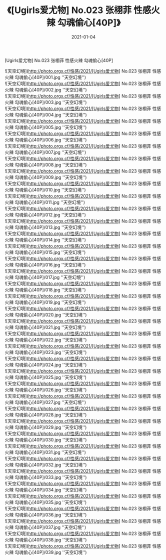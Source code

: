 ﻿---
layout: post
title:  《[Ugirls爱尤物] No.023 张栩菲 性感火辣 勾魂偷心[40P]》
date:   2021-01-04
img: http://photo.orgx.cf/性感/2021/[Ugirls爱尤物] No.023 张栩菲 性感火辣 勾魂偷心[40P]/000.jpg
tags: [美女, 性感, 泳衣]
---

[Ugirls爱尤物] No.023 张栩菲 性感火辣 勾魂偷心[40P]



![天空幻境](http://photo.orgx.cf/性感/2021/[Ugirls爱尤物] No.023 张栩菲 性感火辣 勾魂偷心[40P]/001.jpg ''天空幻境'') <br>
![天空幻境](http://photo.orgx.cf/性感/2021/[Ugirls爱尤物] No.023 张栩菲 性感火辣 勾魂偷心[40P]/002.jpg ''天空幻境'') <br>
![天空幻境](http://photo.orgx.cf/性感/2021/[Ugirls爱尤物] No.023 张栩菲 性感火辣 勾魂偷心[40P]/003.jpg ''天空幻境'') <br>
![天空幻境](http://photo.orgx.cf/性感/2021/[Ugirls爱尤物] No.023 张栩菲 性感火辣 勾魂偷心[40P]/004.jpg ''天空幻境'') <br>
![天空幻境](http://photo.orgx.cf/性感/2021/[Ugirls爱尤物] No.023 张栩菲 性感火辣 勾魂偷心[40P]/005.jpg ''天空幻境'') <br>
![天空幻境](http://photo.orgx.cf/性感/2021/[Ugirls爱尤物] No.023 张栩菲 性感火辣 勾魂偷心[40P]/006.jpg ''天空幻境'') <br>
![天空幻境](http://photo.orgx.cf/性感/2021/[Ugirls爱尤物] No.023 张栩菲 性感火辣 勾魂偷心[40P]/007.jpg ''天空幻境'') <br>
![天空幻境](http://photo.orgx.cf/性感/2021/[Ugirls爱尤物] No.023 张栩菲 性感火辣 勾魂偷心[40P]/008.jpg ''天空幻境'') <br>
![天空幻境](http://photo.orgx.cf/性感/2021/[Ugirls爱尤物] No.023 张栩菲 性感火辣 勾魂偷心[40P]/009.jpg ''天空幻境'') <br>
![天空幻境](http://photo.orgx.cf/性感/2021/[Ugirls爱尤物] No.023 张栩菲 性感火辣 勾魂偷心[40P]/010.jpg ''天空幻境'') <br>
![天空幻境](http://photo.orgx.cf/性感/2021/[Ugirls爱尤物] No.023 张栩菲 性感火辣 勾魂偷心[40P]/011.jpg ''天空幻境'') <br>
![天空幻境](http://photo.orgx.cf/性感/2021/[Ugirls爱尤物] No.023 张栩菲 性感火辣 勾魂偷心[40P]/012.jpg ''天空幻境'') <br>
![天空幻境](http://photo.orgx.cf/性感/2021/[Ugirls爱尤物] No.023 张栩菲 性感火辣 勾魂偷心[40P]/013.jpg ''天空幻境'') <br>
![天空幻境](http://photo.orgx.cf/性感/2021/[Ugirls爱尤物] No.023 张栩菲 性感火辣 勾魂偷心[40P]/014.jpg ''天空幻境'') <br>
![天空幻境](http://photo.orgx.cf/性感/2021/[Ugirls爱尤物] No.023 张栩菲 性感火辣 勾魂偷心[40P]/015.jpg ''天空幻境'') <br>
![天空幻境](http://photo.orgx.cf/性感/2021/[Ugirls爱尤物] No.023 张栩菲 性感火辣 勾魂偷心[40P]/016.jpg ''天空幻境'') <br>
![天空幻境](http://photo.orgx.cf/性感/2021/[Ugirls爱尤物] No.023 张栩菲 性感火辣 勾魂偷心[40P]/017.jpg ''天空幻境'') <br>
![天空幻境](http://photo.orgx.cf/性感/2021/[Ugirls爱尤物] No.023 张栩菲 性感火辣 勾魂偷心[40P]/018.jpg ''天空幻境'') <br>
![天空幻境](http://photo.orgx.cf/性感/2021/[Ugirls爱尤物] No.023 张栩菲 性感火辣 勾魂偷心[40P]/019.jpg ''天空幻境'') <br>
![天空幻境](http://photo.orgx.cf/性感/2021/[Ugirls爱尤物] No.023 张栩菲 性感火辣 勾魂偷心[40P]/020.jpg ''天空幻境'') <br>
![天空幻境](http://photo.orgx.cf/性感/2021/[Ugirls爱尤物] No.023 张栩菲 性感火辣 勾魂偷心[40P]/021.jpg ''天空幻境'') <br>
![天空幻境](http://photo.orgx.cf/性感/2021/[Ugirls爱尤物] No.023 张栩菲 性感火辣 勾魂偷心[40P]/022.jpg ''天空幻境'') <br>
![天空幻境](http://photo.orgx.cf/性感/2021/[Ugirls爱尤物] No.023 张栩菲 性感火辣 勾魂偷心[40P]/023.jpg ''天空幻境'') <br>
![天空幻境](http://photo.orgx.cf/性感/2021/[Ugirls爱尤物] No.023 张栩菲 性感火辣 勾魂偷心[40P]/024.jpg ''天空幻境'') <br>
![天空幻境](http://photo.orgx.cf/性感/2021/[Ugirls爱尤物] No.023 张栩菲 性感火辣 勾魂偷心[40P]/025.jpg ''天空幻境'') <br>
![天空幻境](http://photo.orgx.cf/性感/2021/[Ugirls爱尤物] No.023 张栩菲 性感火辣 勾魂偷心[40P]/026.jpg ''天空幻境'') <br>
![天空幻境](http://photo.orgx.cf/性感/2021/[Ugirls爱尤物] No.023 张栩菲 性感火辣 勾魂偷心[40P]/027.jpg ''天空幻境'') <br>
![天空幻境](http://photo.orgx.cf/性感/2021/[Ugirls爱尤物] No.023 张栩菲 性感火辣 勾魂偷心[40P]/028.jpg ''天空幻境'') <br>
![天空幻境](http://photo.orgx.cf/性感/2021/[Ugirls爱尤物] No.023 张栩菲 性感火辣 勾魂偷心[40P]/029.jpg ''天空幻境'') <br>
![天空幻境](http://photo.orgx.cf/性感/2021/[Ugirls爱尤物] No.023 张栩菲 性感火辣 勾魂偷心[40P]/030.jpg ''天空幻境'') <br>
![天空幻境](http://photo.orgx.cf/性感/2021/[Ugirls爱尤物] No.023 张栩菲 性感火辣 勾魂偷心[40P]/031.jpg ''天空幻境'') <br>
![天空幻境](http://photo.orgx.cf/性感/2021/[Ugirls爱尤物] No.023 张栩菲 性感火辣 勾魂偷心[40P]/032.jpg ''天空幻境'') <br>
![天空幻境](http://photo.orgx.cf/性感/2021/[Ugirls爱尤物] No.023 张栩菲 性感火辣 勾魂偷心[40P]/033.jpg ''天空幻境'') <br>
![天空幻境](http://photo.orgx.cf/性感/2021/[Ugirls爱尤物] No.023 张栩菲 性感火辣 勾魂偷心[40P]/034.jpg ''天空幻境'') <br>
![天空幻境](http://photo.orgx.cf/性感/2021/[Ugirls爱尤物] No.023 张栩菲 性感火辣 勾魂偷心[40P]/035.jpg ''天空幻境'') <br>
![天空幻境](http://photo.orgx.cf/性感/2021/[Ugirls爱尤物] No.023 张栩菲 性感火辣 勾魂偷心[40P]/036.jpg ''天空幻境'') <br>
![天空幻境](http://photo.orgx.cf/性感/2021/[Ugirls爱尤物] No.023 张栩菲 性感火辣 勾魂偷心[40P]/037.jpg ''天空幻境'') <br>
![天空幻境](http://photo.orgx.cf/性感/2021/[Ugirls爱尤物] No.023 张栩菲 性感火辣 勾魂偷心[40P]/038.jpg ''天空幻境'') <br>
![天空幻境](http://photo.orgx.cf/性感/2021/[Ugirls爱尤物] No.023 张栩菲 性感火辣 勾魂偷心[40P]/039.jpg ''天空幻境'') <br>